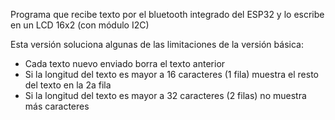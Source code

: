 Programa que recibe texto por el bluetooth integrado del ESP32 y lo escribe en un LCD 16x2 (con módulo I2C)

Esta versión soluciona algunas de las limitaciones de la versión básica:

* Cada texto nuevo enviado borra el texto anterior
* Si la longitud del texto es mayor a 16 caracteres (1 fila) muestra el resto del texto en la 2a fila
* Si la longitud del texto es mayor a 32 caracteres (2 filas) no muestra más caracteres
